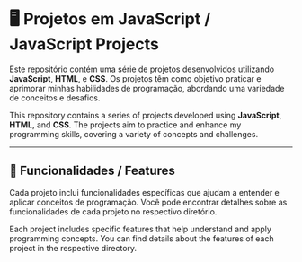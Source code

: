 # 🖥️ Projetos em JavaScript / JavaScript Projects

Este repositório contém uma série de projetos desenvolvidos utilizando **JavaScript**, **HTML**, e **CSS**. Os projetos têm como objetivo praticar e aprimorar minhas habilidades de programação, abordando uma variedade de conceitos e desafios.

This repository contains a series of projects developed using **JavaScript**, **HTML**, and **CSS**. The projects aim to practice and enhance my programming skills, covering a variety of concepts and challenges.

---

## 🚀 Funcionalidades / Features

Cada projeto inclui funcionalidades específicas que ajudam a entender e aplicar conceitos de programação. Você pode encontrar detalhes sobre as funcionalidades de cada projeto no respectivo diretório.

Each project includes specific features that help understand and apply programming concepts. You can find details about the features of each project in the respective directory.
